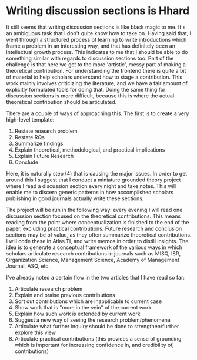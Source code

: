 # Writing discussion sections is Hhard
It still seems that writing discussion sections is like black magic to me. It's an ambiguous task that I don't quite know how to take on. Having said that, I went through a structured process of learning to write introductions which frame a problem in an interesting way, and that has definitely been an intellectual growth process. This indicates to me that I should be able to do something similar with regards to discussion sections too. Part of the challenge is that here we get to the more 'artistic', messy part of making a theoretical contribution. For understanding the frontend there is quite a bit of material to help scholars understand how to stage a contribution. This work mainly involves criticizing the literature, and we have a fair amount of explicitly formulated tools for doing that. Doing the same thing for discussion sections is more difficult, because this is where the actual theoretical contribution should be articulated.

There are a couple of ways of approaching this. The first is to create a very high-level template:

1. Restate research problem
2. Restate RQs
3. Summarize findings
4. Explain theoretical, methodological, and practical implications
5. Explain Future Research
6. Conclude

Here, it is naturally step (4) that is causing the major issues. In order to get around this I suggest that I conduct a miniature grounded theory project where I read a discussion section every night and take notes. This will enable me to discern generic patterns in how accomplished scholars publishing in good journals actually write these sections.

The project will be run in the following way: every evening I will read one discussion section focused on the theoretical contributions. This means reading from the point where conceptualization is finished to the end of the paper, excluding practical contributions. Future research and conclusion sections may be of value, as they often summarize theoretical contributions. I will code these in Atlas.TI, and write memos in order to distill insights. The idea is to generate a conceptual framework of the various ways in which scholars articulate research contributions in journals such as MISQ, ISR, Organization Science, Management Science, Academy of Management Journal, ASQ, etc.

I've already noted a certain flow in the two articles that I have read so far:

1. Articulate research problem
2. Explain and praise previous contributions
3. Sort out contributions which are inapplicable to current case
4. Show work that is "more in the vein" of the current work
5. Explain how such work is extended by current work
6. Suggest a new way of seeing the research problem/phenomena
7. Articulate what further inquiry should be done to strengthen/further explore this view
8. Articulate practical contributions (this provides a sense of grounding which is important for increasing confidence in, and credibility of, contributions)
